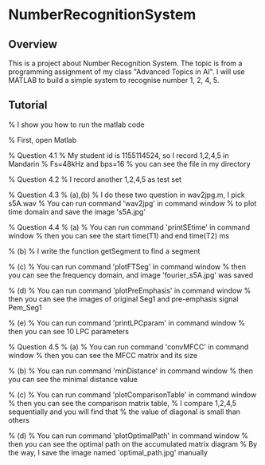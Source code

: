 # NumberRecognitionSystem

## Overview
This is a project about Number Recognition System.
The topic is from a programming assignment of my class "Advanced Topics in AI".
I will use MATLAB to build a simple system to recognise number 1, 2, 4, 5.

## Tutorial
% I show you how to run the matlab code

% First, open Matlab

% Question 4.1
% My student id is 1155114524, so I record 1,2,4,5 in Mandarin
% Fs=48kHz and bps=16
% you can see the file in my directory

% Question 4.2
% I record another 1,2,4,5 as test set

% Question 4.3
% (a),(b)
% I do these two question in wav2jpg.m, I pick s5A.wav
% You can run command 'wav2jpg' in command window
% to plot time domain and save the image 's5A.jpg'

% Question 4.4
% (a)
% You can run command 'printSEtime' in command window
% then you can see the start time(T1) and end time(T2) ms

% (b)
% I write the function getSegment to find a segment

% (c)
% You can run command 'plotFTSeg' in command window
% then you can see the frequency domain, and image 'fourier_s5A.jpg' was saved

% (d)
% You can run command 'plotPreEmphasis' in command window
% then you can see the images of original Seg1 and pre-emphasis signal Pem_Seg1

% (e)
% You can run command 'printLPCparam' in command window
% then you can see 10 LPC parameters

% Question 4.5
% (a)
% You can run command 'convMFCC' in command window
% then you can see the MFCC matrix and its size

% (b)
% You can run command 'minDistance' in command window
% then you can see the minimal distance value

% (c)
% You can run command 'plotComparisonTable' in command window
% then you can see the comparison matrix table, 
% I compare 1,2,4,5 sequentially and you will find that
% the value of diagonal is small than others


% (d)
% You can run command 'plotOptimalPath' in command window
% then you can see the optimal path on the accumulated matrix diagram
% By the way, I save the image named 'optimal_path.jpg' manually
